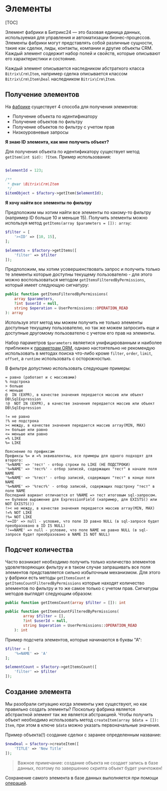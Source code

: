 # Элементы

[TOC]

Элемент фабрики в Битрикс24 — это базовая единица данных, используемая для управления и автоматизации бизнес-процессов. Элементы фабрики могут представлять собой различные сущности, такие как сделки, лиды, контакты, компании и другие объекты CRM. Каждый элемент содержит набор полей и свойств, которые описывают его характеристики и состояние.

Каждый элемент описывается наследником абстраткого класса `Bitrix\Crm\Item`, например сделка описывается классом `Bitrix\Crm\Item\Deal` наследником `Bitrix\Crm\Item`.


## Получение элементов

На [фабрике](/04_Модуль_CRM/10_Универсальное_api/20_Фабрики.md) существует 4 способа для получения элементов:
- Получение объекта по идентификатору
- Получение объектов по фильтру
- Получение объектов по фильтру с учетом прав
- Низкоуровневые запросы


**Я знаю ID элемента, как мне получить объект?**

Для получения объекта по идентификатору существует метод `getItem(int $id): ?Item`.
Пример использования:

```php

$elementId = 123;

/**
 * @var \Bitrix\Crm\Item
 */
$itemObject = $factory->getItem($elementId);
```

**Я хочу найти все элементы по фильтру**

Предположим мы хотим найти все элементы по какому-то фильтру (например ID больше 10 и меньше 15).
Получить элементы можно используя метод `getItems(array $parameters = []): array`:

```php
$filter = [
    '><ID' => [10, 15],
];

$elements = $factory->getItems([
    'filter' => $filter
]);
```

Предположим, мы хотим усовершенствовать запрос и получить только те элементы которые доступны текущему пользователю - для этого можно воспользоваться методом `getItemsFilteredByPermissions`, который имеет следующую сигнатуру:

```php
public function getItemsFilteredByPermissions(
    array $parameters,
    ?int $userId = null,
    string $operation = UserPermissions::OPERATION_READ
): array
```

Используя этот метод мы можем получить не только элементы доступные текущему пользователю, но так же можем запросить еще и доступные другомому пользователю с учетом его прав на элементы.

Набор параметров `$parameters` являетися унифицированным и наиболее приближен к [параметрам ORM](https://dev.1c-bitrix.ru/learning/course/index.php?COURSE_ID=43&LESSON_ID=5753&LESSON_PATH=3913.3516.5748.5063.5753), однако настоятельно не рекомендую использовать в методах поиска что-либо кроме `filter`, `order`, `limit`, `offset`, а `runtime` использовать с осторожностью.

В фильтре допустимо использовать следующие примеры:
```
= равно (работает и с массивами)
% подстрока
> больше
< меньше
@  IN (EXPR), в качестве значения передается массив или объект DB\SqlExpression
!@  NOT IN (EXPR), в качестве значения передается массив или объект DB\SqlExpression

!= не равно
!% не подстрока
>< между, в качестве значения передается массив array(MIN, MAX)
>= больше или равно
<= меньше или равно
=% LIKE
%= LIKE

Пояснение по префиксам
Префиксы %= и =% эквивалентны, все примеры для одного подходят для второго:
'%=NAME' => 'тест' - отбор строки по LIKE (НЕ ПОДСТРОКИ)
'%=NAME' => 'тест%' - отбор записей, содержащих "тест" в начале поля NAME
'%=NAME' => '%тест' - отбор записей, содержащих "тест" в конце поля NAME
'%=NAME' => '%тест%' - отбор записей, содержащих подстроку "тест" в поле NAME
Последний вариант отличается от %NAME => тест итоговым sql-запросом.
== булевое выражение для ExpressionField (например, для EXISTS() или NOT EXISTS())
!>< не между, в качестве значения передается массив array(MIN, MAX)
!=% NOT LIKE
!%= NOT LIKE
'==ID' => null - условие, что поле ID равно NULL (в sql-запросе будет преобразовано в ID IS NULL)
'!==NAME' => null - условие, что поле NAME не равно NULL (в sql-запросе будет преобразовано в NAME IS NOT NULL)
```

## Подсчет количества

Часто возникает необходимо получить только количество элементов удовлетворяющих фильтру и в таком случае запрашивать все поля элементов представляется сильно избыточным механизмом.
Для этого у фабрики есть методы `getItemsCount` и `getItemsCountFilteredByPermissions` которые находят количество элементов по фильтру и то же самое только с учетом прав.
Сигнатуры методов выглядят следующим образом:

```php
public function getItemsCount(array $filter = []): int

public function getItemsCountFilteredByPermissions(
        array $filter = [],
        ?int $userId = null,
        string $operation = UserPermissions::OPERATION_READ
    ): int
```

Пример подсчета элементов, которые начинаются в буквы "А":
```php
$filter = [
    '%=NAME' => 'A'
];

$elementCount = $factory->getItemsCount([
    'filter' => $filter
]);
```

## Создание элемента

Мы разобрали ситуацию когда элементы уже существуют, но как правильно создать элементы? Поскольку фабрика является абстрактной элемент так же является абстракцией. Чтобы получить объект необходимо использовать метод `createItem(array $data = []): Item`, при этом в ключе `$data` можно указать первоначальные значения.

Пример объекта(!) создание сделки с заранее определенным название:
```php
$newDeal = $factory->createItem([
    'TITLE' => 'New Title'
]);
```

>Важное примечание: создание объекта не создает запись в базе данных, поэтому по завершению скрипта объект будет уничтожен!

Сохранение самого элемента в базе данных выполняется при помощи [операций](/04_Модуль_CRM/10_Универсальное_api/40_Операции.md).
